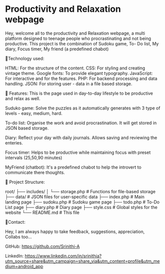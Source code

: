  # Productivity and Relaxation webpage

Hey, welcome all to the productivity and Relaxation webpage, a multi platform designed to teenage people who procrastinating and not being productive. 
This project is the combination of Sudoku game, To- Do list, My diary, Focus timer, My friend (a predefined chabot)

📌Technology used:

HTML: For the structure of the content.
CSS: For styling and creating vintage theme.
Google fonts: To provide elegant typography.
JavaScript: For interactive and for the features.
PHP: For backend processing and data handling.
JSON: For storing user - data in a file based storage.

📌 Features:
This is the page used in day-to-day lifestyle to be productive and relax as well.

Suduko game: Solve the puzzles as it  automatically generates with 3 type of levels - easy, medium, hard. 

To-do list: Organise the work and avoid procrastination. It will get stored in JSON based storage.

Diary: Reflect your day with daily journals. Allows saving and reviewing the enteries.

Focus timer: Helps to be productive while maintaining focus with preset intervals (25,50,90 minutes)

MyFriend (chatbot): It's a predefined chabot to help the introvert to communicate there thoughts.

📌 Project Structure:


root/
├── includes/
│   └── storage.php       # Functions for file-based storage
├── data/                 # JSON files for user-specific data
├── index.php             # Main landing page
├── sudoku.php            # Sudoku game page
├── todo.php              # To-Do List page
├── diary.php             # Diary page
├── style.css             # Global styles for the website
└── README.md             # This file

📌Contact:

Hey, I am always happy to take feedback, suggestions, appreciation, Collabs too...


GitHub:
https://github.com/Srinithi-A

LinkedIn: https://www.linkedin.com/in/srinithia?utm_source=share&utm_campaign=share_via&utm_content=profile&utm_medium=android_app


